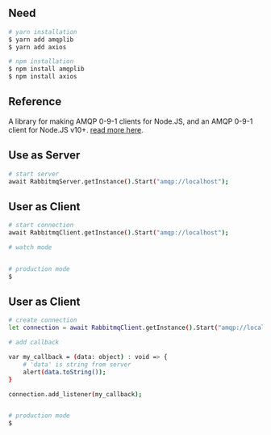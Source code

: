 ## Need

```bash
# yarn installation
$ yarn add amqplib
$ yarn add axios

# npm installation
$ npm install amqplib
$ npm install axios

```

## Reference

A library for making AMQP 0-9-1 clients for Node.JS, and an AMQP 0-9-1 client for Node.JS v10+.
[read more here](https://www.npmjs.com/package/amqplib).

## Use as Server

```bash
# start server
await RabbitmqServer.getInstance().Start("amqp://localhost");
```

## User as Client

```bash
# start connection
await RabbitmqClient.getInstance().Start("amqp://localhost");

# watch mode


# production mode
$ 
```

## User as Client

```bash
# create connection
let connection = await RabbitmqClient.getInstance().Start("amqp://localhost");

# add callback

var my_callback = (data: object) : void => {
    # 'data' is string from server
    alert(data.toString());
}

connection.add_listener(my_callback);


# production mode
$ 
```
